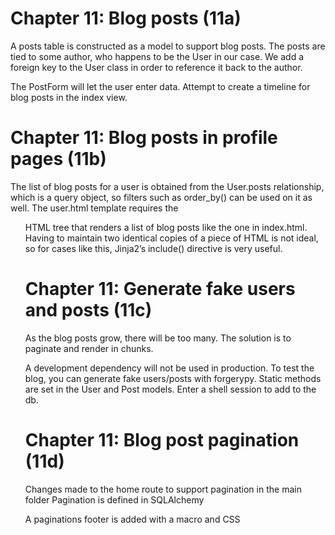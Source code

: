 Chapter 11: Blog posts (11a)
============================

A posts table is constructed as a model to support blog posts.  The posts are tied to some author, who
happens to be the User in our case.  We add a foreign key to the User class in order to reference it back
to the author.

The PostForm will let the user enter data.
Attempt to create a timeline for blog posts in the index view.


Chapter 11: Blog posts in profile pages (11b)
=============================================

The list of blog posts for a user is obtained from the User.posts relationship, which is a query object, 
so filters such as order_by() can be used on it as well.
The user.html template requires the <ul> HTML tree that renders a list of blog posts like the one in index.html. 
Having to maintain two identical copies of a piece of HTML is not ideal, so for cases like this, 
Jinja2’s include() directive is very useful.


Chapter 11: Generate fake users and posts (11c)
===============================================

As the blog posts grow, there will be too many.  The solution is to paginate and render in chunks.

A development dependency will not be used in production.  To test the blog, you can generate fake users/posts
with forgerypy.  Static methods are set in the User and Post models.  Enter a shell session to add to the db.


Chapter 11: Blog post pagination (11d)
======================================

Changes made to the home route to support pagination in the main folder
Pagination is defined in SQLAlchemy

A paginations footer is added with a macro and CSS